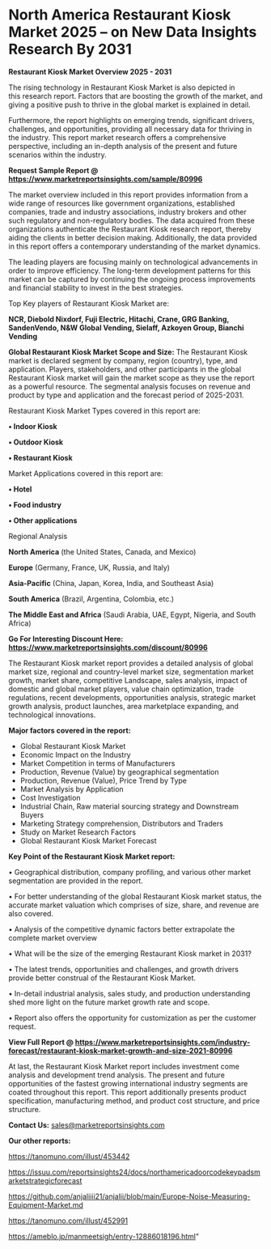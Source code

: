 # North America Restaurant Kiosk Market 2025 – on New Data Insights Research By 2031

<Strong> Restaurant Kiosk Market Overview 2025 - 2031</strong>

The rising technology in Restaurant Kiosk Market is also depicted in this research report. Factors that are boosting the growth of the market, and giving a positive push to thrive in the global market is explained in detail.

Furthermore, the report highlights on emerging trends, significant drivers, challenges, and opportunities, providing all necessary data for thriving in the industry. This report market research offers a comprehensive perspective, including an in-depth analysis of the present and future scenarios within the industry.

<strong>Request Sample Report @ <a href=https://www.marketreportsinsights.com/sample/80996>https://www.marketreportsinsights.com/sample/80996</a></strong>

The market overview included in this report provides information from a wide range of resources like government organizations, established companies, trade and industry associations, industry brokers and other such regulatory and non-regulatory bodies. The data acquired from these organizations authenticate the Restaurant Kiosk research report, thereby aiding the clients in better decision making. Additionally, the data provided in this report offers a contemporary understanding of the market dynamics.

The leading players are focusing mainly on technological advancements in order to improve efficiency. The long-term development patterns for this market can be captured by continuing the ongoing process improvements and financial stability to invest in the best strategies.

Top Key players of Restaurant Kiosk Market are:

<strong>NCR, Diebold Nixdorf, Fuji Electric, Hitachi, Crane, GRG Banking, SandenVendo, N&W Global Vending, Sielaff, Azkoyen Group, Bianchi Vending</strong>

<strong><b>Global Restaurant Kiosk Market Scope and Size:</b></strong>
The Restaurant Kiosk market is declared segment by company, region (country), type, and application. Players, stakeholders, and other participants in the global Restaurant Kiosk market will gain the market scope as they use the report as a powerful resource. The segmental analysis focuses on revenue and product by type and application and the forecast period of 2025-2031.

Restaurant Kiosk Market Types covered in this report are:

<strong>• Indoor Kiosk

• Outdoor Kiosk

• Restaurant Kiosk</strong>

Market Applications covered in this report are:

<strong>• Hotel

• Food industry

• Other applications</strong> 

Regional Analysis

<strong>North America</strong> (the United States, Canada, and Mexico)

<strong>Europe</strong> (Germany, France, UK, Russia, and Italy)

<strong>Asia-Pacific</strong> (China, Japan, Korea, India, and Southeast Asia)

<strong>South America</strong> (Brazil, Argentina, Colombia, etc.)

<strong>The Middle East and Africa</strong> (Saudi Arabia, UAE, Egypt, Nigeria, and South Africa)

<strong>Go For Interesting Discount Here: <a href=https://www.marketreportsinsights.com/discount/80996>https://www.marketreportsinsights.com/discount/80996</a></strong>

The Restaurant Kiosk market report provides a detailed analysis of global market size, regional and country-level market size, segmentation market growth, market share, competitive Landscape, sales analysis, impact of domestic and global market players, value chain optimization, trade regulations, recent developments, opportunities analysis, strategic market growth analysis, product launches, area marketplace expanding, and technological innovations.

<strong><b>Major factors covered in the report:</b></strong>
<ul>
  <li>Global Restaurant Kiosk Market </li>
  <li>Economic Impact on the Industry</li>
  <li>Market Competition in terms of Manufacturers</li>
  <li>Production, Revenue (Value) by geographical segmentation</li>
  <li>Production, Revenue (Value), Price Trend by Type</li>
  <li>Market Analysis by Application</li>
  <li>Cost Investigation</li>
  <li>Industrial Chain, Raw material sourcing strategy and Downstream Buyers</li>
  <li>Marketing Strategy comprehension, Distributors and Traders</li>
  <li>Study on Market Research Factors</li>
  <li>Global Restaurant Kiosk Market Forecast</li>
</ul>

<strong><b>Key Point of the Restaurant Kiosk Market report:</b></strong>

• Geographical distribution, company profiling, and various other market segmentation are provided in the report.

• For better understanding of the global Restaurant Kiosk market status, the accurate market valuation which comprises of size, share, and revenue are also covered.

• Analysis of the competitive dynamic factors better extrapolate the complete market overview

• What will be the size of the emerging Restaurant Kiosk market in 2031?

• The latest trends, opportunities and challenges, and growth drivers provide better construal of the Restaurant Kiosk Market.

• In-detail industrial analysis, sales study, and production understanding shed more light on the future market growth rate and scope.

• Report also offers the opportunity for customization as per the customer request.

<strong><b>View Full Report @ <a href=https://www.marketreportsinsights.com/industry-forecast/restaurant-kiosk-market-growth-and-size-2021-80996>https://www.marketreportsinsights.com/industry-forecast/restaurant-kiosk-market-growth-and-size-2021-80996</a></b></strong>


At last, the Restaurant Kiosk Market report includes investment come analysis and development trend analysis. The present and future opportunities of the fastest growing international industry segments are coated throughout this report. This report additionally presents product specification, manufacturing method, and product cost structure, and price structure.

<strong>Contact Us:</strong>
sales@marketreportsinsights.com

<strong>Our other reports:</strong>

<a href=https://tanomuno.com/illust/453442>https://tanomuno.com/illust/453442</a>

<a href=https://issuu.com/reportsinsights24/docs/northamericadoorcodekeypadsmarketstrategicforecast>https://issuu.com/reportsinsights24/docs/northamericadoorcodekeypadsmarketstrategicforecast</a>

<a href=https://github.com/anjaliiii21/anjalii/blob/main/Europe-Noise-Measuring-Equipment-Market.md>https://github.com/anjaliiii21/anjalii/blob/main/Europe-Noise-Measuring-Equipment-Market.md</a>

<a href=https://tanomuno.com/illust/452991>https://tanomuno.com/illust/452991</a>

<a href=https://ameblo.jp/manmeetsigh/entry-12886018196.html>https://ameblo.jp/manmeetsigh/entry-12886018196.html</a>"
